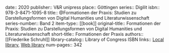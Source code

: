 date:: 2020
publisher:: V&R unipress
place:: Göttingen
series:: Digilit
isbn:: 978-3-8471-1095-8
title:: @Formationen der Praxis: Studien zu Darstellungsformen von Digital Humanities und Literaturwissenschaft
series-number:: Band 2
item-type:: [[book]]
original-title:: Formationen der Praxis: Studien zu Darstellungsformen von Digital Humanities und Literaturwissenschaft
short-title:: Formationen der Praxis
authors:: [[Friederike Schruhl]]
library-catalog:: Library of Congress ISBN
links:: [Local library](zotero://select/groups/2386895/items/I7ECUZ3A), [Web library](https://www.zotero.org/groups/2386895/items/I7ECUZ3A)
num-pages:: 342
